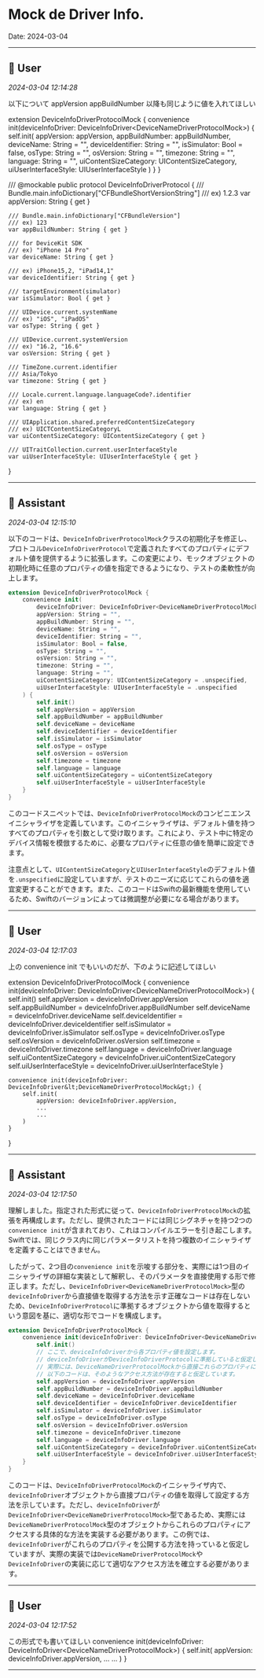 # Mock de Driver Info.

Date: 2024-03-04

---

## 👤 User
*2024-03-04 12:14:28*

以下について appVersion appBuildNumber 以降も同じように値を入れてほしい

extension DeviceInfoDriverProtocolMock {
    convenience init(deviceInfoDriver: DeviceInfoDriver&lt;DeviceNameDriverProtocolMock&gt;) {
        self.init(
            appVersion: appVersion, appBuildNumber: appBuildNumber, deviceName: String = "", deviceIdentifier: String = "", isSimulator: Bool = false, osType: String = "", osVersion: String = "", timezone: String = "", language: String = "", uiContentSizeCategory: UIContentSizeCategory, uiUserInterfaceStyle: UIUserInterfaceStyle
        )
    }
}

/// @mockable
public protocol DeviceInfoDriverProtocol {
    /// Bundle.main.infoDictionary["CFBundleShortVersionString"]
    /// ex) 1.2.3
    var appVersion: String { get }

    /// Bundle.main.infoDictionary["CFBundleVersion"]
    /// ex) 123
    var appBuildNumber: String { get }

    /// for DeviceKit SDK
    /// ex) "iPhone 14 Pro"
    var deviceName: String { get }

    /// ex) iPhone15,2, "iPad14,1"
    var deviceIdentifier: String { get }
    
    /// targetEnvironment(simulator)
    var isSimulator: Bool { get }
    
    /// UIDevice.current.systemName
    /// ex) "iOS", "iPadOS"
    var osType: String { get }

    /// UIDevice.current.systemVersion
    /// ex) "16.2, "16.6"
    var osVersion: String { get }

    /// TimeZone.current.identifier
    /// Asia/Tokyo
    var timezone: String { get }

    /// Locale.current.language.languageCode?.identifier
    /// ex) en
    var language: String { get }
    
    /// UIApplication.shared.preferredContentSizeCategory
    /// ex) UICTContentSizeCategoryL
    var uiContentSizeCategory: UIContentSizeCategory { get }

    /// UITraitCollection.current.userInterfaceStyle
    var uiUserInterfaceStyle: UIUserInterfaceStyle { get }
}

---

## 🤖 Assistant
*2024-03-04 12:15:10*

以下のコードは、`DeviceInfoDriverProtocolMock`クラスの初期化子を修正し、プロトコル`DeviceInfoDriverProtocol`で定義されたすべてのプロパティにデフォルト値を提供するように拡張します。この変更により、モックオブジェクトの初期化時に任意のプロパティの値を指定できるようになり、テストの柔軟性が向上します。

```swift
extension DeviceInfoDriverProtocolMock {
    convenience init(
        deviceInfoDriver: DeviceInfoDriver<DeviceNameDriverProtocolMock>,
        appVersion: String = "",
        appBuildNumber: String = "",
        deviceName: String = "",
        deviceIdentifier: String = "",
        isSimulator: Bool = false,
        osType: String = "",
        osVersion: String = "",
        timezone: String = "",
        language: String = "",
        uiContentSizeCategory: UIContentSizeCategory = .unspecified,
        uiUserInterfaceStyle: UIUserInterfaceStyle = .unspecified
    ) {
        self.init()
        self.appVersion = appVersion
        self.appBuildNumber = appBuildNumber
        self.deviceName = deviceName
        self.deviceIdentifier = deviceIdentifier
        self.isSimulator = isSimulator
        self.osType = osType
        self.osVersion = osVersion
        self.timezone = timezone
        self.language = language
        self.uiContentSizeCategory = uiContentSizeCategory
        self.uiUserInterfaceStyle = uiUserInterfaceStyle
    }
}
```

このコードスニペットでは、`DeviceInfoDriverProtocolMock`のコンビニエンスイニシャライザを定義しています。このイニシャライザは、デフォルト値を持つすべてのプロパティを引数として受け取ります。これにより、テスト中に特定のデバイス情報を模倣するために、必要なプロパティに任意の値を簡単に設定できます。

注意点として、`UIContentSizeCategory`と`UIUserInterfaceStyle`のデフォルト値を`.unspecified`に設定していますが、テストのニーズに応じてこれらの値を適宜変更することができます。また、このコードはSwiftの最新機能を使用しているため、Swiftのバージョンによっては微調整が必要になる場合があります。

---

## 👤 User
*2024-03-04 12:17:03*

上の convenience init でもいいのだが、下のように記述してほしい

extension DeviceInfoDriverProtocolMock {
    convenience init(deviceInfoDriver: DeviceInfoDriver&lt;DeviceNameDriverProtocolMock&gt;) {
        self.init()
        self.appVersion = deviceInfoDriver.appVersion
        self.appBuildNumber = deviceInfoDriver.appBuildNumber
        self.deviceName = deviceInfoDriver.deviceName
        self.deviceIdentifier = deviceInfoDriver.deviceIdentifier
        self.isSimulator = deviceInfoDriver.isSimulator
        self.osType = deviceInfoDriver.osType
        self.osVersion = deviceInfoDriver.osVersion
        self.timezone = deviceInfoDriver.timezone
        self.language = deviceInfoDriver.language
        self.uiContentSizeCategory = deviceInfoDriver.uiContentSizeCategory
        self.uiUserInterfaceStyle = deviceInfoDriver.uiUserInterfaceStyle
    }
    
    convenience init(deviceInfoDriver: DeviceInfoDriver&lt;DeviceNameDriverProtocolMock&gt;) {
        self.init(
            appVersion: deviceInfoDriver.appVersion,
            ...
            ...
        )
    }
}

---

## 🤖 Assistant
*2024-03-04 12:17:50*

理解しました。指定された形式に従って、`DeviceInfoDriverProtocolMock`の拡張を再構成します。ただし、提供されたコードには同じシグネチャを持つ2つの`convenience init`が含まれており、これはコンパイルエラーを引き起こします。Swiftでは、同じクラス内に同じパラメータリストを持つ複数のイニシャライザを定義することはできません。

したがって、2つ目の`convenience init`を示唆する部分を、実際には1つ目のイニシャライザの詳細な実装として解釈し、そのパラメータを直接使用する形で修正します。ただし、`DeviceInfoDriver<DeviceNameDriverProtocolMock>`型の`deviceInfoDriver`から直接値を取得する方法を示す正確なコードは存在しないため、`DeviceInfoDriverProtocol`に準拠するオブジェクトから値を取得するという意図を基に、適切な形でコードを構成します。

```swift
extension DeviceInfoDriverProtocolMock {
    convenience init(deviceInfoDriver: DeviceInfoDriver<DeviceNameDriverProtocolMock>) {
        self.init()
        // ここで、deviceInfoDriverから各プロパティ値を設定します。
        // deviceInfoDriverがDeviceInfoDriverProtocolに準拠していると仮定しています。
        // 実際には、DeviceNameDriverProtocolMockから直接これらのプロパティにアクセスする方法を提供する必要があります。
        // 以下のコードは、そのようなアクセス方法が存在すると仮定しています。
        self.appVersion = deviceInfoDriver.appVersion
        self.appBuildNumber = deviceInfoDriver.appBuildNumber
        self.deviceName = deviceInfoDriver.deviceName
        self.deviceIdentifier = deviceInfoDriver.deviceIdentifier
        self.isSimulator = deviceInfoDriver.isSimulator
        self.osType = deviceInfoDriver.osType
        self.osVersion = deviceInfoDriver.osVersion
        self.timezone = deviceInfoDriver.timezone
        self.language = deviceInfoDriver.language
        self.uiContentSizeCategory = deviceInfoDriver.uiContentSizeCategory
        self.uiUserInterfaceStyle = deviceInfoDriver.uiUserInterfaceStyle
    }
}
```

このコードは、`DeviceInfoDriverProtocolMock`のイニシャライザ内で、`deviceInfoDriver`オブジェクトから直接プロパティの値を取得して設定する方法を示しています。ただし、`deviceInfoDriver`が`DeviceInfoDriver<DeviceNameDriverProtocolMock>`型であるため、実際には`DeviceNameDriverProtocolMock`型のオブジェクトからこれらのプロパティにアクセスする具体的な方法を実装する必要があります。この例では、`deviceInfoDriver`がこれらのプロパティを公開する方法を持っていると仮定していますが、実際の実装では`DeviceNameDriverProtocolMock`や`DeviceInfoDriver`の実装に応じて適切なアクセス方法を確立する必要があります。

---

## 👤 User
*2024-03-04 12:17:52*

この形式でも書いてほしい
    convenience init(deviceInfoDriver: DeviceInfoDriver&lt;DeviceNameDriverProtocolMock&gt;) {
        self.init(
            appVersion: deviceInfoDriver.appVersion,
            ...
            ...
        )
    }

---

